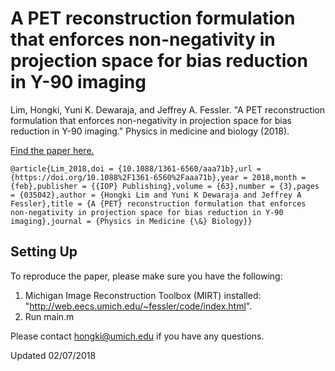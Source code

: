 # A PET reconstruction formulation that enforces non-negativity in projection space for bias reduction in Y-90 imaging

Lim, Hongki, Yuni K. Dewaraja, and Jeffrey A. Fessler. "A PET reconstruction formulation that enforces non-negativity in projection space for bias reduction in Y-90 imaging." Physics in medicine and biology (2018).

[Find the paper here.](https://doi.org/10.1088%2F1361-6560%2Faaa71b)

```
@article{Lim_2018,doi = {10.1088/1361-6560/aaa71b},url = {https://doi.org/10.1088%2F1361-6560%2Faaa71b},year = 2018,month = {feb},publisher = {{IOP} Publishing},volume = {63},number = {3},pages = {035042},author = {Hongki Lim and Yuni K Dewaraja and Jeffrey A Fessler},title = {A {PET} reconstruction formulation that enforces non-negativity in projection space for bias reduction in Y-90 imaging},journal = {Physics in Medicine {\&} Biology}}
```

## Setting Up

To reproduce the paper, please make sure you have the following:

1. Michigan Image Reconstruction Toolbox (MIRT) installed: "http://web.eecs.umich.edu/~fessler/code/index.html".  
2. Run main.m 


Please contact hongki@umich.edu if you have any questions.  

Updated 02/07/2018

